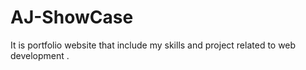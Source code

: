 # AJ-ShowCase

It is portfolio website that include my skills and project related to web development . 
